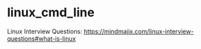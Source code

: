 # linux_cmd_line

Linux Interview Questions: https://mindmajix.com/linux-interview-questions#what-is-linux
